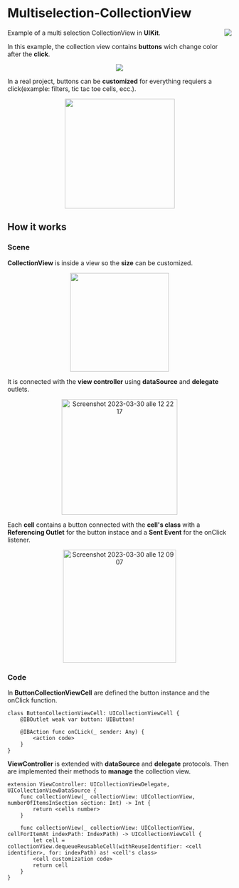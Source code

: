 # Multiselection-CollectionView
<img src="https://user-images.githubusercontent.com/105356447/228812998-c77de0e7-adc7-4ba8-8890-82c7132992ac.png" align="right">

Example of a multi selection CollectionView in **UIKit**.

In this example, the collection view contains **buttons** wich change color after the **click**.
<p align="center">
  <img src="https://user-images.githubusercontent.com/105356447/228500237-9f54e3b3-ff34-4d65-bca9-737ddbad4d98.png" />
</p>

In a real project, buttons can be **customized** for everything requiers a click(example: filters, tic tac toe cells, ecc.).
<p align="center">
<img width="247" src="https://user-images.githubusercontent.com/105356447/228505172-7218e7f4-d20e-4f04-bda7-f19468a33566.png">
</p>

## How it works
### Scene
**CollectionView** is inside a view so the **size** can be customized.
<p align="center">
<img width="222" src="https://user-images.githubusercontent.com/105356447/228507900-08f6b336-7cd9-4efb-8557-51a07618ed98.png">
</p>

It is connected with the **view controller** using **dataSource** and **delegate** outlets.
<p align="center">
<img width="260" alt="Screenshot 2023-03-30 alle 12 22 17" src="https://user-images.githubusercontent.com/105356447/228975500-ce53b031-f57e-4a58-87cb-a25c57b4521c.png">
</p>

Each **cell** contains a button connected with the **cell's class** with a **Referencing Outlet** for the button instace and a **Sent Event** for the onClick listener.
<p align="center">
<img width="254" alt="Screenshot 2023-03-30 alle 12 09 07" src="https://user-images.githubusercontent.com/105356447/228975018-0543e959-8567-4ac7-af5d-65a29b0d2d86.png">
</p>

### Code
In **ButtonCollectionViewCell** are defined the button instance and the onClick function.
```
class ButtonCollectionViewCell: UICollectionViewCell {
    @IBOutlet weak var button: UIButton!
    
    @IBAction func onCLick(_ sender: Any) {
        <action code>
    }
}
```
**ViewController** is extended with **dataSource** and **delegate** protocols. Then are implemented their methods to **manage** the collection view.
```
extension ViewController: UICollectionViewDelegate, UICollectionViewDataSource {
    func collectionView(_ collectionView: UICollectionView, numberOfItemsInSection section: Int) -> Int {
        return <cells number>
    }
    
    func collectionView(_ collectionView: UICollectionView, cellForItemAt indexPath: IndexPath) -> UICollectionViewCell {
        let cell = collectionView.dequeueReusableCell(withReuseIdentifier: <cell identifier>, for: indexPath) as! <cell's class>
        <cell customization code>
        return cell
    }
}
```


